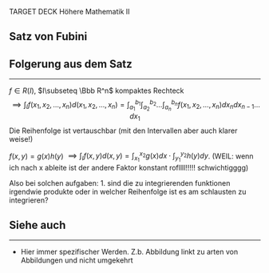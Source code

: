 
TARGET DECK
Höhere Mathematik II

Satz von Fubini
--
## Folgerung aus dem Satz
***
$f\in R(I)$, $I\subseteq \Bbb R^n$ kompaktes Rechteck
$$\implies\int_If(x_1,x_2,\dots,x_n)d(x_1,x_2,\dots,x_n)=\int_{a_1}^{b_1}\int_{a_2}^{b_2}\dots\int_{a_n}^{b_n}f(x_1,x_2,\dots,x_n)dx_ndx_{n-1}\dots dx_1$$Die Reihenfolge ist vertauschbar (mit den Intervallen aber auch klarer weise!)

$f(x,y)=g(x)h(y)$
$\implies \int_I f(x,y)d(x,y)=\int_{x_1}^{x_2}g(x)dx\cdot\int_{y_1}^{y_2}h(y)dy$. (WEIL: wenn ich nach x ableite ist der andere Faktor konstant rofllll!!!!! schwichtigggg)

Also bei solchen aufgaben: 1. sind die zu integrierenden funktionen irgendwie produkte oder in welcher Reihenfolge ist es am schlausten zu integrieren?
## Siehe auch
***
* Hier immer spezifischer Werden. Z.b. Abbildung linkt zu arten von Abbildungen und nicht umgekehrt